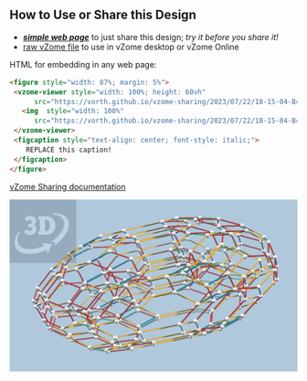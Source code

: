 
## How to Use or Share this Design

 - [***simple web page***](<https://vorth.github.io/vzome-sharing/2023/07/22/18-15-04-B4-1111-triality-yellow-stretch/>) to just share this design; *try it before you share it!*
 - [raw vZome file](<https://raw.githubusercontent.com/vorth/vzome-sharing/main/2023/07/22/18-15-04-B4-1111-triality-yellow-stretch/B4-1111-triality-yellow-stretch.vZome>) to use in vZome desktop or vZome Online
 
 HTML for embedding in any web page:
 ```html
<figure style="width: 87%; margin: 5%">
  <vzome-viewer style="width: 100%; height: 60vh"
       src="https://vorth.github.io/vzome-sharing/2023/07/22/18-15-04-B4-1111-triality-yellow-stretch/B4-1111-triality-yellow-stretch.vZome" >
    <img  style="width: 100%"
       src="https://vorth.github.io/vzome-sharing/2023/07/22/18-15-04-B4-1111-triality-yellow-stretch/B4-1111-triality-yellow-stretch.png" >
  </vzome-viewer>
  <figcaption style="text-align: center; font-style: italic;">
     REPLACE this caption!
  </figcaption>
</figure>
 ```

[vZome Sharing documentation](https://vzome.github.io/vzome/sharing.html#how-it-works)

![Image](<B4-1111-triality-yellow-stretch.png>)

